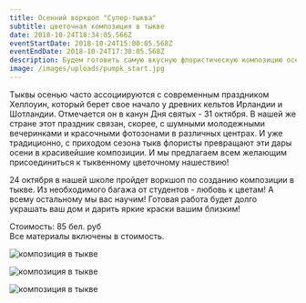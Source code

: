 ```yaml
---
title: Осенний воркшоп "Супер-тыква"
subtitle: цветочная композиция в тыкве
date: 2018-10-24T18:34:05.566Z
eventStartDate: 2018-10-24T15:00:05.568Z
eventEndDate: 2018-10-24T17:30:05.568Z
description: Будем готовить самую вкусную флористическую композицию осени.
image: /images/uploads/pumpk_start.jpg
---
```

Тыквы осенью часто ассоциируются с современным праздником Хеллоуин, который берет свое начало у древних кельтов Ирландии и Шотландии. Отмечается он в канун Дня святых - 31 октября.  В нашей же стране этот праздник связан, скорее, с шумными молодежными вечеринками и красочными фотозонами в различных центрах. И уже традиционно, с приходом сезона тыкв флористы превращают эти дары осени в красивейшие композиции. И мы предлагаем всем желающим присоединиться к тыквенному цветочному нашествию! 

24 октября в нашей школе пройдет воркшоп по созданию композиции в тыкве. Из необходимого багажа от студентов - любовь к цветам! А всему остальному мы вас научим! Готовая работа будет долго украшать ваш дом и дарить яркие краски вашим близким!

Стоимость: 85 бел. руб \
Все материалы включены в стоимость.

![композиция в тыкве](/images/uploads/pump_02.jpg)

![композиция в тыкве](/images/uploads/pump_04.jpg)

![композиция в тыкве](/images/uploads/pump_03.jpg)
